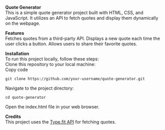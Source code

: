 **Quote Generator**  
This is a simple quote generator project built with HTML, CSS, and JavaScript. It utilizes an API to fetch quotes and display them dynamically on the webpage.

**Features**  
Fetches quotes from a third-party API.
Displays a new quote each time the user clicks a button.
Allows users to share their favorite quotes.

**Installation**  
To run this project locally, follow these steps:  
Clone this repository to your local machine:  
Copy code
```
git clone https://github.com/your-username/quote-generator.git
```
Navigate to the project directory:
```
cd quote-generator
```
Open the index.html file in your web browser.

**Credits**  
This project uses the [Type.fit API](https://type.fit/#%7B%22text%22:%22Welcome%20to%20Type.fit!%5CnA%20keyboard%20typing%20practice%20web%20application.%5CnDesigned%20for%20the%20improvement%20of%20typing%20speed%20along%20with%20accuracy.%22%7D) for fetching quotes.
